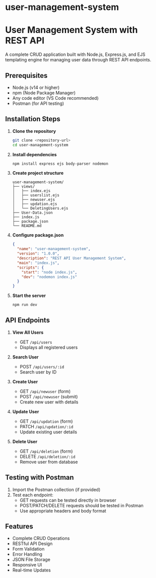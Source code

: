 # user-management-system
# User Management System with REST API

A complete CRUD application built with Node.js, Express.js, and EJS templating engine for managing user data through REST API endpoints.

## Prerequisites

- Node.js (v14 or higher)
- npm (Node Package Manager)
- Any code editor (VS Code recommended)
- Postman (for API testing)

## Installation Steps

1. **Clone the repository**
   ```bash
   git clone <repository-url>
   cd user-management-system
   ```

2. **Install dependencies**
   ```bash
   npm install express ejs body-parser nodemon
   ```

3. **Create project structure**
   ```
   user-management-system/
   ├── views/
   │   ├── index.ejs
   │   ├── userslist.ejs
   │   ├── newuser.ejs
   │   ├── updation.ejs
   │   └── DeletingUsers.ejs
   ├── User-Data.json
   ├── index.js
   ├── package.json
   └── README.md
   ```

4. **Configure package.json**
   ```json
   {
     "name": "user-management-system",
     "version": "1.0.0",
     "description": "REST API User Management System",
     "main": "index.js",
     "scripts": {
       "start": "node index.js",
       "dev": "nodemon index.js"
     }
   }
   ```

5. **Start the server**
   ```bash
   npm run dev
   ```

## API Endpoints

1. **View All Users**
   - GET `/api/users`
   - Displays all registered users

2. **Search User**
   - POST `/api/users/:id`
   - Search user by ID

3. **Create User**
   - GET `/api/newuser` (form)
   - POST `/api/newuser` (submit)
   - Create new user with details

4. **Update User**
   - GET `/api/updation` (form)
   - PATCH `/api/updation/:id`
   - Update existing user details

5. **Delete User**
   - GET `/api/deletion` (form)
   - DELETE `/api/deletion/:id`
   - Remove user from database

## Testing with Postman

1. Import the Postman collection (if provided)
2. Test each endpoint:
   - GET requests can be tested directly in browser
   - POST/PATCH/DELETE requests should be tested in Postman
   - Use appropriate headers and body format

## Features

- Complete CRUD Operations
- RESTful API Design
- Form Validation
- Error Handling
- JSON File Storage
- Responsive UI
- Real-time Updates

